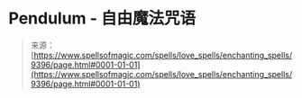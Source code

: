 <!--yml

category: 未分类

date: 2024-06-12 18:45:36

-->

# Pendulum - 自由魔法咒语

> 来源：[https://www.spellsofmagic.com/spells/love_spells/enchanting_spells/9396/page.html#0001-01-01](https://www.spellsofmagic.com/spells/love_spells/enchanting_spells/9396/page.html#0001-01-01)
